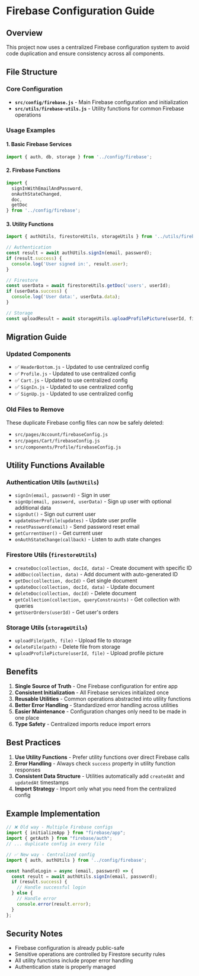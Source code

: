 # Firebase Configuration Guide

## Overview
This project now uses a centralized Firebase configuration system to avoid code duplication and ensure consistency across all components.

## File Structure

### Core Configuration
- **`src/config/firebase.js`** - Main Firebase configuration and initialization
- **`src/utils/firebase-utils.js`** - Utility functions for common Firebase operations

### Usage Examples

#### 1. Basic Firebase Services
```javascript
import { auth, db, storage } from '../config/firebase';
```

#### 2. Firebase Functions
```javascript
import { 
  signInWithEmailAndPassword, 
  onAuthStateChanged,
  doc,
  getDoc 
} from '../config/firebase';
```

#### 3. Utility Functions
```javascript
import { authUtils, firestoreUtils, storageUtils } from '../utils/firebase-utils';

// Authentication
const result = await authUtils.signIn(email, password);
if (result.success) {
  console.log('User signed in:', result.user);
}

// Firestore
const userData = await firestoreUtils.getDoc('users', userId);
if (userData.success) {
  console.log('User data:', userData.data);
}

// Storage
const uploadResult = await storageUtils.uploadProfilePicture(userId, file);
```

## Migration Guide

### Updated Components
- ✅ `HeaderBottom.js` - Updated to use centralized config
- ✅ `Profile.js` - Updated to use centralized config
- ✅ `Cart.js` - Updated to use centralized config
- ✅ `SignIn.js` - Updated to use centralized config
- ✅ `SignUp.js` - Updated to use centralized config

### Old Files to Remove
These duplicate Firebase config files can now be safely deleted:
- `src/pages/Account/firebaseConfig.js`
- `src/pages/Cart/firebaseConfig.js`
- `src/components/Profile/firebaseConfig.js`

## Utility Functions Available

### Authentication Utils (`authUtils`)
- `signIn(email, password)` - Sign in user
- `signUp(email, password, userData)` - Sign up user with optional additional data
- `signOut()` - Sign out current user
- `updateUserProfile(updates)` - Update user profile
- `resetPassword(email)` - Send password reset email
- `getCurrentUser()` - Get current user
- `onAuthStateChange(callback)` - Listen to auth state changes

### Firestore Utils (`firestoreUtils`)
- `createDoc(collection, docId, data)` - Create document with specific ID
- `addDoc(collection, data)` - Add document with auto-generated ID
- `getDoc(collection, docId)` - Get single document
- `updateDoc(collection, docId, data)` - Update document
- `deleteDoc(collection, docId)` - Delete document
- `getCollection(collection, queryConstraints)` - Get collection with queries
- `getUserOrders(userId)` - Get user's orders

### Storage Utils (`storageUtils`)
- `uploadFile(path, file)` - Upload file to storage
- `deleteFile(path)` - Delete file from storage
- `uploadProfilePicture(userId, file)` - Upload profile picture

## Benefits

1. **Single Source of Truth** - One Firebase configuration for entire app
2. **Consistent Initialization** - All Firebase services initialized once
3. **Reusable Utilities** - Common operations abstracted into utility functions
4. **Better Error Handling** - Standardized error handling across utilities
5. **Easier Maintenance** - Configuration changes only need to be made in one place
6. **Type Safety** - Centralized imports reduce import errors

## Best Practices

1. **Use Utility Functions** - Prefer utility functions over direct Firebase calls
2. **Error Handling** - Always check `success` property in utility function responses
3. **Consistent Data Structure** - Utilities automatically add `createdAt` and `updatedAt` timestamps
4. **Import Strategy** - Import only what you need from the centralized config

## Example Implementation

```javascript
// ❌ Old way - Multiple Firebase configs
import { initializeApp } from "firebase/app";
import { getAuth } from "firebase/auth";
// ... duplicate config in every file

// ✅ New way - Centralized config
import { auth, authUtils } from '../config/firebase';

const handleLogin = async (email, password) => {
  const result = await authUtils.signIn(email, password);
  if (result.success) {
    // Handle successful login
  } else {
    // Handle error
    console.error(result.error);
  }
};
```

## Security Notes

- Firebase configuration is already public-safe
- Sensitive operations are controlled by Firestore security rules
- All utility functions include proper error handling
- Authentication state is properly managed